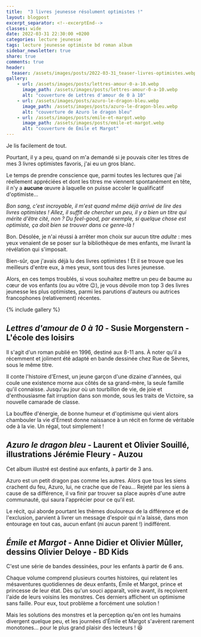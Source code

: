 ```yaml
---
title:  "3 livres jeunesse résolument optimistes !"
layout: blogpost
excerpt_separator: <!--excerptEnd-->
classes: wide
date: 2022-03-31 22:30:00 +0200
categories: lecture jeunesse
tags: lecture jeunesse optimiste bd roman album
sidebar_newsletter: true
share: true
comments: true
header:
  teaser: /assets/images/posts/2022-03-31_teaser-livres-optimistes.webp
gallery:
    - url: /assets/images/posts/lettres-amour-0-a-10.webp
      image_path: /assets/images/posts/lettres-amour-0-a-10.webp
      alt: "couverture de Lettres d'amour de 0 à 10"
    - url: /assets/images/posts/azuro-le-dragon-bleu.webp
      image_path: /assets/images/posts/azuro-le-dragon-bleu.webp
      alt: "couverture de Azuro le dragon bleu"
    - url: /assets/images/posts/emile-et-margot.webp
      image_path: /assets/images/posts/emile-et-margot.webp
      alt: "couverture de Émile et Margot"
---
```


Je lis facilement de tout.

Pourtant, il y a peu, quand on m'a demandé si je pouvais citer les titres de mes 3 livres optimistes favoris, j'ai eu un gros blanc.
<!--excerptEnd-->
Le temps de prendre conscience que, parmi toutes les lectures que j'ai réellement appréciées et dont les titres me viennent spontanément en tête, il n'y a **aucune** &oelig;uvre à laquelle on puisse accoler le qualificatif d'optimiste&hellip;

*Bon sang, c'est incroyable, il m'est quand même déjà arrivé de lire des livres optimistes&nbsp;! Allez, il suffit de chercher un peu, il y a bien un titre qui mérite d'être cité, non&nbsp;? Du feel-good, par exemple, si quelque chose est optimiste, ça doit bien se trouver dans ce genre-là&nbsp;!*

Bon. Désolée, je n'ai réussi à arrêter mon choix sur aucun titre *adulte*&nbsp;: mes yeux venaient de se poser sur la bibliothèque de mes enfants, me livrant la révélation qui s'imposait.

Bien-sûr, que j'avais déjà lu des livres optimistes&nbsp;! Et il se trouve que les meilleurs d'entre eux, à mes yeux, sont tous des livres jeunesse.

Alors, en ces temps troublés, si vous souhaitez mettre un peu de baume au c&oelig;ur de vos enfants (ou au vôtre 😉), je vous dévoile mon top 3 des livres jeunesse les plus optimistes, parmi les parutions d'auteurs ou autrices francophones (relativement) récentes.

{% include gallery %}


## *Lettres d'amour de 0 à 10* - Susie Morgenstern - L'école des loisirs

Il s'agit d'un roman publié en 1996, destiné aux 8-11 ans. À noter qu'il a récemment et joliment été adapté en bande dessinée chez Rue de Sèvres, sous le même titre.

Il conte l'histoire d'Ernest, un jeune garçon d'une dizaine d'années, qui coule une existence morne aux côtés de sa grand-mère, la seule famille qu'il connaisse. Jusqu'au jour où un tourbillon de vie, de joie et d'enthousiasme fait irruption dans son monde, sous les traits de Victoire, sa nouvelle camarade de classe.

La bouffée d'énergie, de bonne humeur et d'optimisme qui vient alors chambouler la vie d'Ernest donne naissance à un récit en forme de véritable ode à la vie. Un régal, tout simplement&nbsp;!


## *Azuro le dragon bleu* - Laurent et Olivier Souillé, illustrations Jérémie Fleury - Auzou

Cet album illustré est destiné aux enfants, à partir de 3 ans.

Azuro est un petit dragon pas comme les autres. Alors que tous les siens crachent du feu, Azuro, lui, ne crache que de l'eau&hellip; Rejeté par les siens à cause de sa différence, il va finir par trouver sa place auprès d'une autre communauté, qui saura l'apprécier pour ce qu'il est.

Le récit, qui aborde pourtant les thèmes douloureux de la différence et de l'exclusion, parvient à livrer un message d'espoir qui n'a laissé, dans mon entourage en tout cas, aucun enfant (ni aucun parent&nbsp;!) indifférent.


## *Émile et Margot* - Anne Didier et Olivier Mûller, dessins Olivier Deloye - BD Kids

C'est une série de bandes dessinées, pour les enfants à partir de 6 ans.

Chaque volume comprend plusieurs courtes histoires, qui relatent les mésaventures quotidiennes de deux enfants, Émile et Margot, prince et princesse de leur état. Dès qu'un souci apparaît, voire avant, ils reçoivent l'aide de leurs voisins les monstres. Ces derniers affichent un optimisme sans faille. Pour eux, tout problème a forcément une solution&nbsp;!

Mais les solutions des monstres et la perception qu'en ont les humains divergent quelque peu, et les journées d'Émile et Margot s'avèrent rarement monotones&hellip; pour le plus grand plaisir des lecteurs&nbsp;! 😆
